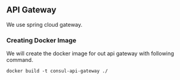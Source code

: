 ## API Gateway

We use spring cloud gateway.

### Creating Docker Image

We will create the docker image for out api gateway with following command.

```agsl
docker build -t consul-api-gateway ./
```